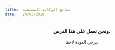 ```yaml
---
title:  نتائج الوكالة المسيحية
date:   24/03/2018
---
```


### <center>ونحن نعمل على هذا الدرس.</center>
<center>يرجى العودة لاحقا.</center>